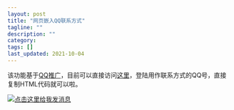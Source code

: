 ```yaml
---
layout: post
title: "网页嵌入QQ联系方式"
tagline: ""
description: ""
category: 
tags: []
last_updated: 2021-10-04
---
```

该功能基于[QQ推广](https://shang.qq.com/v3/index.html)，目前可以直接访问[这里](https://shang.qq.com/v3/widget.html)，登陆用作联系方式的QQ号，直接复制HTML代码就可以啦。

<p>
<a target="_blank" href="http://wpa.qq.com/msgrd?v=3&uin=&site=qq&menu=yes"><img border="0" src="http://wpa.qq.com/pa?p=2::51" alt="点击这里给我发消息" title="点击这里给我发消息"/></a>
</p>